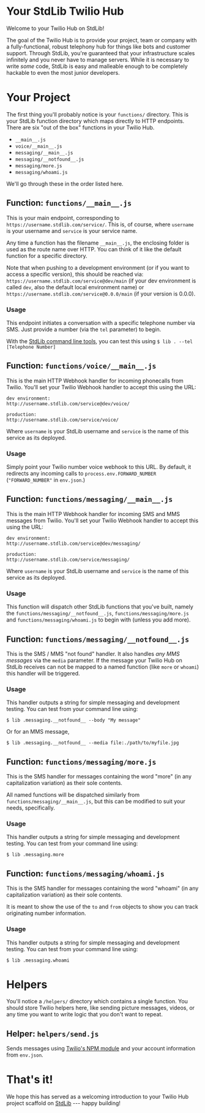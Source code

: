 # Your StdLib Twilio Hub

Welcome to your Twilio Hub on StdLib!

The goal of the Twilio Hub is to provide your project, team or company
with a fully-functional, robust telephony hub for things like bots and
customer support. Through StdLib, you're guaranteed that your infrastructure
scales infinitely and you never have to manage servers. While it is necessary
to write *some* code, StdLib is easy and malleable enough to be completely hackable
to even the most junior developers.

# Your Project

The first thing you'll probably notice is your `functions/` directory. This is
your StdLib function directory which maps directly to HTTP endpoints. There are
six "out of the box" functions in your Twilio Hub.

- `__main__.js`
- `voice/__main__.js`
- `messaging/__main__.js`
- `messaging/__notfound__.js`
- `messaging/more.js`
- `messaging/whoami.js`

We'll go through these in the order listed here.

## Function: `functions/__main__.js`

This is your main endpoint, corresponding to `https://username.stdlib.com/service/`.
This is, of course, where `username` is your username and `service` is your service
name.

Any time a function has the filename `__main__.js`, the enclosing folder is
used as the route name over HTTP. You can think of it like the default function
for a specific directory.

Note that when pushing to a development environment (or if you want to access
  a specific version), this should be reached via:
  `https://username.stdlib.com/service@dev/main` (if your dev environment is called
  `dev`, also the default local environment name) or
  `https://username.stdlib.com/service@0.0.0/main` (if your version is 0.0.0).

### Usage

This endpoint initiates a conversation with a specific telephone number via SMS.
Just provide a number (via the `tel` parameter) to begin.

With the [StdLib command line tools](https://github.com/stdlib/lib), you can
test this using `$ lib . --tel [Telephone Number]`

## Function: `functions/voice/__main__.js`

This is the main HTTP Webhook handler for incoming phonecalls from Twilio.
You'll set your Twilio Webhook handler to accept this using the URL:

```
dev environment:
http://username.stdlib.com/service@dev/voice/

production:
http://username.stdlib.com/service/voice/
```

Where `username` is your StdLib username and `service` is the name of this
service as its deployed.

### Usage

Simply point your Twilio number voice webhook to this URL. By default, it
redirects any incoming calls to `process.env.FORWARD_NUMBER` (`"FORWARD_NUMBER"`
in `env.json`.)

## Function: `functions/messaging/__main__.js`

This is the main HTTP Webhook handler for incoming SMS and MMS messages from
Twilio. You'll set your Twilio Webhook handler to accept this using the URL:

```
dev environment:
http://username.stdlib.com/service@dev/messaging/

production:
http://username.stdlib.com/service/messaging/
```

Where `username` is your StdLib username and `service` is the name of this
service as its deployed.

### Usage

This function will dispatch other StdLib functions that you've built, namely
the `functions/messaging/__notfound__.js`, `functions/messaging/more.js`
and `functions/messaging/whoami.js` to begin with (unless you add more).

## Function: `functions/messaging/__notfound__.js`

This is the SMS / MMS "not found" handler. It also handles *any MMS messages*
via the `media` parameter. If the message your Twilio Hub on StdLib receives
can not be mapped to a named function (like `more` or `whoami`) this handler
will be triggered.

### Usage

This handler outputs a string for simple messaging and development testing.
You can test from your command line using:

```shell
$ lib .messaging.__notfound__ --body "My message"
```

Or for an MMS message,

```shell
$ lib .messaging.__notfound__ --media file:./path/to/myfile.jpg
```

## Function: `functions/messaging/more.js`

This is the SMS handler for messages containing the word "more" (in any
  capitalization variation) as their sole contents.

All named functions will be dispatched similarly from `functions/messaging/__main__.js`,
but this can be modified to suit your needs, specifically.

### Usage

This handler outputs a string for simple messaging and development testing.
You can test from your command line using:

```shell
$ lib .messaging.more
```

## Function: `functions/messaging/whoami.js`

This is the SMS handler for messages containing the word "whoami" (in any
  capitalization variation) as their sole contents.

It is meant to show the use of the `to` and `from` objects to show you can
track originating number information.

### Usage

This handler outputs a string for simple messaging and development testing.
You can test from your command line using:

```shell
$ lib .messaging.whoami
```

# Helpers

You'll notice a `/helpers/` directory which contains a single function.
You should store Twilio helpers here, like sending picture messages, videos,
or any time you want to write logic that you don't want to repeat.

## Helper: `helpers/send.js`

Sends messages using [Twilio's NPM module](https://www.npmjs.com/package/twilio)
and your account information from `env.json`.

# That's it!

We hope this has served as a welcoming introduction to your
Twilio Hub project scaffold on [StdLib](https://stdlib.com) --- happy building!
